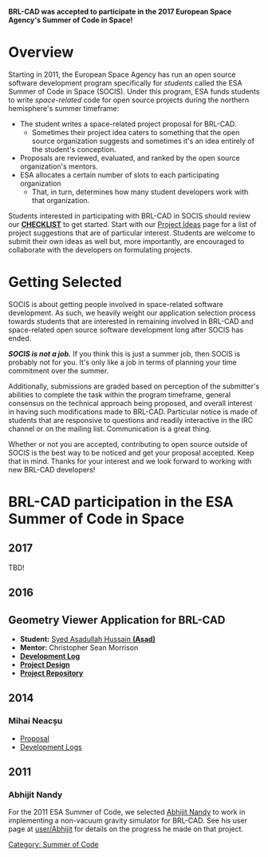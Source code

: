 **BRL-CAD was accepted to participate in the 2017 European Space
Agency's Summer of Code in Space!**

# Overview

Starting in 2011, the European Space Agency has run an open source
software development program specifically for *students* called the ESA
Summer of Code in Space (SOCIS). Under this program, ESA funds students
to write *space-related* code for open source projects during the
northern hemisphere's summer timeframe:

-   The student writes a space-related project proposal for BRL-CAD.
    -   Sometimes their project idea caters to something that the open
        source organization suggests and sometimes it's an idea entirely
        of the student's conception.
-   Proposals are reviewed, evaluated, and ranked by the open source
    organization's mentors.
-   ESA allocates a certain number of slots to each participating
    organization
    -   That, in turn, determines how many student developers work with
        that organization.

Students interested in participating with BRL-CAD in SOCIS should review
our **[CHECKLIST](Summer_of_Code/Checklist.md)** to get started.
Start with our [Project
Ideas](ESA_Summer_of_Code_in_Space/Project_Ideas.md) page for a
list of project suggestions that are of particular interest. Students
are welcome to submit their own ideas as well but, more importantly, are
encouraged to collaborate with the developers on formulating projects.

# Getting Selected

SOCIS is about getting people involved in space-related software
development. As such, we heavily weight our application selection
process towards students that are interested in remaining involved in
BRL-CAD and space-related open source software development long after
SOCIS has ended.

***SOCIS is not a job.*** If you think this is just a summer job, then
SOCIS is probably not for you. It's only like a job in terms of planning
your time commitment over the summer.

Additionally, submissions are graded based on perception of the
submitter's abilities to complete the task within the program timeframe,
general consensus on the technical approach being proposed, and overall
interest in having such modifications made to BRL-CAD. Particular notice
is made of students that are responsive to questions and readily
interactive in the IRC channel or on the mailing list. Communication is
a great thing.

Whether or not you are accepted, contributing to open source outside of
SOCIS is the best way to be noticed and get your proposal accepted. Keep
that in mind. Thanks for your interest and we look forward to working
with new BRL-CAD developers!

# BRL-CAD participation in the ESA Summer of Code in Space

## 2017

TBD!

## 2016

## Geometry Viewer Application for BRL-CAD

-   **Student:** [Syed Asadullah Hussain **(Asad)**](/wiki/user/Asadmorgoth.md)
-   **Mentor:** Christopher Sean Morrison
-   [**Development
    Log**](https://github.com/asadpiz/brlcad-viewer/commits/master)
-   [**Project Design**](Geometry_Viewer_Application_for_BRL-CAD.md)
-   [**Project Repository**](https://github.com/asadpiz/brlcad-viewer)

## 2014

### Mihai Neacșu

-   [Proposal](/wiki/user/Mihaineacsu/proposal2014.md)
-   [Development Logs](/wiki/user/Mihaineacsu/SoCIS2014/Logs.md)

## 2011

### Abhijit Nandy

For the 2011 ESA Summer of Code, we selected [Abhijit
Nandy](/wiki/user/Abhijit.md) to work in implementing a non-vacuum
gravity simulator for BRL-CAD. See his user page at
[user/Abhijit](/wiki/user/Abhijit.md) for details on the progress he
made on that project.

[Category: Summer of Code](Category:_Summer_of_Code.md)
